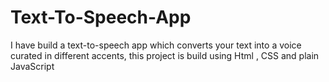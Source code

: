 # Text-To-Speech-App
I have build a text-to-speech app which converts your text into a voice curated in different accents, this project is build using Html , CSS and plain JavaScript
